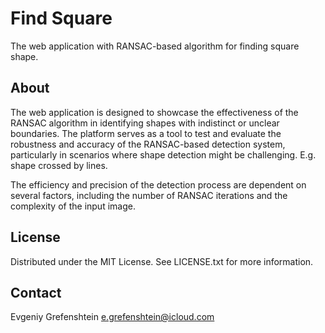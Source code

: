 # Find Square

The web application with RANSAC-based algorithm for finding square shape.

## About

The web application is designed to showcase the effectiveness of the RANSAC algorithm in identifying shapes with indistinct or unclear boundaries. The platform serves as a tool to test and evaluate the robustness and accuracy of the RANSAC-based detection system, particularly in scenarios where shape detection might be challenging. E.g. shape crossed by lines. 

The efficiency and precision of the detection process are dependent on several factors, including the number of RANSAC iterations and the complexity of the input image.

## License

Distributed under the MIT License. See LICENSE.txt for more information.

## Contact

Evgeniy Grefenshtein e.grefenshtein@icloud.com